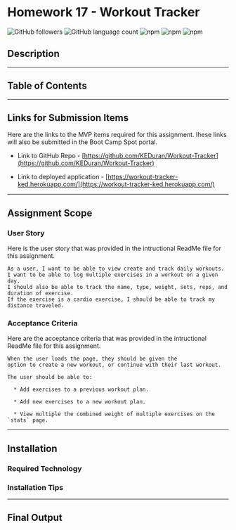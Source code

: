 # Homework 17 - Workout Tracker

![GitHub followers](https://img.shields.io/github/followers/KEDuran?logo=GitHub&style=plastic)
![GitHub language count](https://img.shields.io/github/languages/count/KEDuran/Workout-Tracker?color=yellow&logo=GitHub)
![npm](https://img.shields.io/npm/v/express?color=green&label=express&logo=NPM&style=plastic)
![npm](https://img.shields.io/npm/v/mongoose?color=orange&label=mongoose&logo=NPM&style=plastic)
![npm](https://img.shields.io/npm/v/morgan?color=pink&label=morgan&logo=NPM&style=plastic)

## Description

---

## Table of Contents

---

## Links for Submission Items

Here are the links to the MVP items required for this assignment. Ihese links will also be submitted in the Boot Camp Spot portal.

- Link to GitHub Repo - [https://github.com/KEDuran/Workout-Tracker](https://github.com/KEDuran/Workout-Tracker)

- Link to deployed application - [https://workout-tracker-ked.herokuapp.com/](https://workout-tracker-ked.herokuapp.com/)

---

## Assignment Scope

### User Story

Here is the user story that was provided in the intructional ReadMe file for this assignment.

```
As a user, I want to be able to view create and track daily workouts.
I want to be able to log multiple exercises in a workout on a given day.
I should also be able to track the name, type, weight, sets, reps, and duration of exercise.
If the exercise is a cardio exercise, I should be able to track my distance traveled.
```

### Acceptance Criteria

Here are the acceptance criteria that was provided in the intructional ReadMe file for this assignment.

```
When the user loads the page, they should be given the
option to create a new workout, or continue with their last workout.

The user should be able to:

  * Add exercises to a previous workout plan.

  * Add new exercises to a new workout plan.

  * View multiple the combined weight of multiple exercises on the `stats` page.
```

---

## Installation

### Required Technology

### Installation Tips

---

## Final Output
